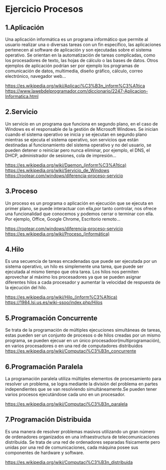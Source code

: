 Ejercicio Procesos
======
1.Aplicación
------
Una aplicación informática es un programa informático que permite al usuario realizar una o diversas tareas con un fin específico, las aplicaciones pertenecen al software de aplicación y son ejecutadas sobre el sistema operativo. Se orientan en la automatización de tareas complicadas, como los procesadores de texto, las hojas de cálculo o las bases de datos. Otros ejemplos de aplicación podrían ser por ejemplo los programas de comunicación de datos, multimedia, diseño gráfico, cálculo, correo electrónico, navegador web...

https://es.wikipedia.org/wiki/Aplicaci%C3%B3n_inform%C3%A1tica
https://www.lawebdelprogramador.com/diccionario/2247-Aplicacion-Informatica.html

2.Servicio
------
Un servicio en un programa que funciona en segundo plano, en el caso de Windows es el responsable de la gestión de Microsoft Windows.
Se inician cuando el sistema operativo se inicia y se ejecutan en segundo plano mientras se ejecuta el sistema operativo, son servicios que están destinadas al funcionamiento del sistema operativo y no del usuario, se pueden detener o reiniciar pero nunca eliminar, por ejemplo, el DNS, el DHCP, administrador de sesiones, cola de impresión...

https://es.wikipedia.org/wiki/Daemon_(inform%C3%A1tica)
https://es.wikipedia.org/wiki/Servicio_de_Windows
https://rootear.com/windows/diferencia-proceso-servicio

3.Proceso
------
Un proceso es un programa o aplicación en ejecución que se ejecuta en primer plano, se puede interactuar con ella,por tanto controlar,  nos ofrece una funcionalidad que conocemos y podemos cerrar o terminar con ella. Por ejemplo, Office, Google Chrome, Escritorio remoto...

https://rootear.com/windows/diferencia-proceso-servicio
https://es.wikipedia.org/wiki/Proceso_(informática)

4.Hilo
------
Es una secuencia de tareas encadenadas que puede ser ejecutada por un sistema operativo, un hilo es simplemente una tarea, que puede ser ejecutada al mismo tiempo que otra tarea. Los hilos nos permiten aprovechar al máximo los procesadores ya que se pueden asignar diferentes hilos a cada procesador y aumentar la velocidad de respuesta de la ejecución del hilo.

https://es.wikipedia.org/wiki/Hilo_(inform%C3%A1tica)
https://1984.lsi.us.es/wiki-ssoo/index.php/Hilos

5.Programación Concurrente
------
Se trata de la programación de múltiples ejecuciones simultáneas de tareas, estas pueden ser un conjunto de procesos o de hilos creadas por un mismo programa, se pueden ejecuar en un único procesadoor(multiprogramación), en varios procesadores o en una red de computadores distribuidos
https://es.wikipedia.org/wiki/Computaci%C3%B3n_concurrente

6.Programación Paralela
------
La programación paralela utiliza múltiples elementos de procesamiento para resolver un problema, se logra mediante la división del problema en partes independientes que se van resolviendo simultáneamente.Se pueden tener varios procesos ejecutándose cada uno en un procesador.

https://es.wikipedia.org/wiki/Computaci%C3%B3n_paralela

7.Programación Distribuida
------
Es una manera de resolver problemas masivos utilizando un gran número de ordenadores organizados en una infraestructura de telecomunicaciones distribuida. Se trata de una red de ordenadores separadas físicamente pero unidas por una red de comunicaciones, cada máquina posee sus componentes de hardware y software.

https://es.wikipedia.org/wiki/Computaci%C3%B3n_distribuida

